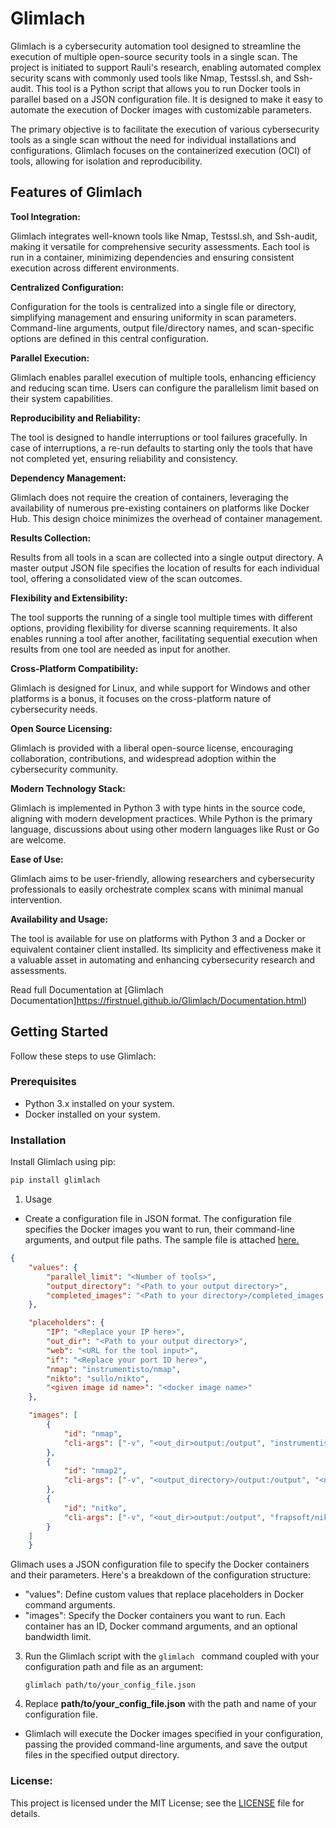 # Glimlach

Glimlach is a cybersecurity automation tool designed to streamline the execution of multiple open-source security tools in a single scan. The project is initiated to support Rauli's research, enabling automated complex security scans with commonly used tools like Nmap, Testssl.sh, and Ssh-audit. This tool is a Python script that allows you to run Docker tools in parallel based on a JSON configuration file. It is designed to make it easy to automate the execution of Docker images with customizable parameters.

The primary objective is to facilitate the execution of various cybersecurity tools as a single scan without the need for individual installations and configurations. Glimlach focuses on the containerized execution (OCI) of tools, allowing for isolation and reproducibility.

## Features of Glimlach

**Tool Integration:**

Glimlach integrates well-known tools like Nmap, Testssl.sh, and Ssh-audit, making it versatile for comprehensive security assessments. Each tool is run in a container, minimizing dependencies and ensuring consistent execution across different environments.

**Centralized Configuration:**

Configuration for the tools is centralized into a single file or directory, simplifying management and ensuring uniformity in scan parameters.
Command-line arguments, output file/directory names, and scan-specific options are defined in this central configuration.

**Parallel Execution:**

Glimlach enables parallel execution of multiple tools, enhancing efficiency and reducing scan time.
Users can configure the parallelism limit based on their system capabilities.

**Reproducibility and Reliability:**

The tool is designed to handle interruptions or tool failures gracefully.
In case of interruptions, a re-run defaults to starting only the tools that have not completed yet, ensuring reliability and consistency.

**Dependency Management:**

Glimlach does not require the creation of containers, leveraging the availability of numerous pre-existing containers on platforms like Docker Hub.
This design choice minimizes the overhead of container management.

**Results Collection:**

Results from all tools in a scan are collected into a single output directory.
A master output JSON file specifies the location of results for each individual tool, offering a consolidated view of the scan outcomes.

**Flexibility and Extensibility:**

The tool supports the running of a single tool multiple times with different options, providing flexibility for diverse scanning requirements.
It also enables running a tool after another, facilitating sequential execution when results from one tool are needed as input for another.

**Cross-Platform Compatibility:**

Glimlach is designed for Linux, and while support for Windows and other platforms is a bonus, it focuses on the cross-platform nature of cybersecurity needs.

**Open Source Licensing:**

Glimlach is provided with a liberal open-source license, encouraging collaboration, contributions, and widespread adoption within the cybersecurity community.

**Modern Technology Stack:**

Glimlach is implemented in Python 3 with type hints in the source code, aligning with modern development practices.
While Python is the primary language, discussions about using other modern languages like Rust or Go are welcome.

**Ease of Use:**

Glimlach aims to be user-friendly, allowing researchers and cybersecurity professionals to easily orchestrate complex scans with minimal manual intervention.

**Availability and Usage:**

The tool is available for use on platforms with Python 3 and a Docker or equivalent container client installed.
Its simplicity and effectiveness make it a valuable asset in automating and enhancing cybersecurity research and assessments.

Read full Documentation at [Glimlach Documentation]https://firstnuel.github.io/Glimlach/Documentation.html)

## Getting Started

Follow these steps to use Glimlach:

### Prerequisites

- Python 3.x installed on your system.
- Docker installed on your system.

### Installation

Install Glimlach using pip:

```bash
pip install glimlach

```

1. Usage
- Create a configuration file in JSON format. The configuration file specifies the Docker images you want to run, their command-line arguments, and output file paths. The sample file is attached [here.](config.json)

```json
{
    "values": {
        "parallel_limit": "<Number of tools>",
        "output_directory": "<Path to your output directory>",
        "completed_images": "<Path to your directory>/completed_images.txt"
    },

    "placeholders": {
        "IP": "<Replace your IP here>",
        "out_dir": "<Path to your output directory>",
        "web": "<URL for the tool input>",
        "if": "<Replace your port ID here>",
        "nmap": "instrumentisto/nmap",
        "nikto": "sullo/nikto",
        "<given image id name>": "<docker image name>"
    },

    "images": [
        {
            "id": "nmap",
            "cli-args": ["-v", "<out_dir>output:/output", "instrumentisto/nmap", "<ip>", "-oN", "/output/nmap_output.txt"]
        },
        {
            "id": "nmap2",
            "cli-args": ["-v", "<output_directory>/output:/output", "<nmap>", "-sX", "-T4", "<ip>", "-oN", "output/nmap_output2.txt"]
        },
        {
            "id": "nitko",
            "cli-args": ["-v", "<out_dir>output:/output", "frapsoft/nikto", "-host", "<web>", "-o", "/output/nikto_output.txt"]
        }
    ]        
    }
```

 Glimach uses a JSON configuration file to specify the Docker containers and their parameters. Here's a breakdown of the configuration structure:

- "values": Define custom values that replace placeholders in Docker command arguments.
- "images": Specify the Docker containers you want to run. Each container has an ID, Docker command arguments, and an optional bandwidth limit.


3. Run the Glimlach script with the  ```glimlach ```  command coupled with your configuration path and file as an argument:

   ```
   glimlach path/to/your_config_file.json
   ```

 

5. Replace **path/to/your_config_file.json** with the path and name of your configuration file.

- Glimlach will execute the Docker images specified in your configuration, passing the provided command-line arguments, and save the output files in the specified output directory.

### License:

This project is licensed under the MIT License; see the [LICENSE](https://github.com/firstnuel/Glimlach/blob/main/License) file for details.
